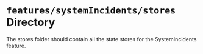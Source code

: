 # `features/systemIncidents/stores` Directory

The stores folder should contain all the state stores for the SystemIncidents feature.
